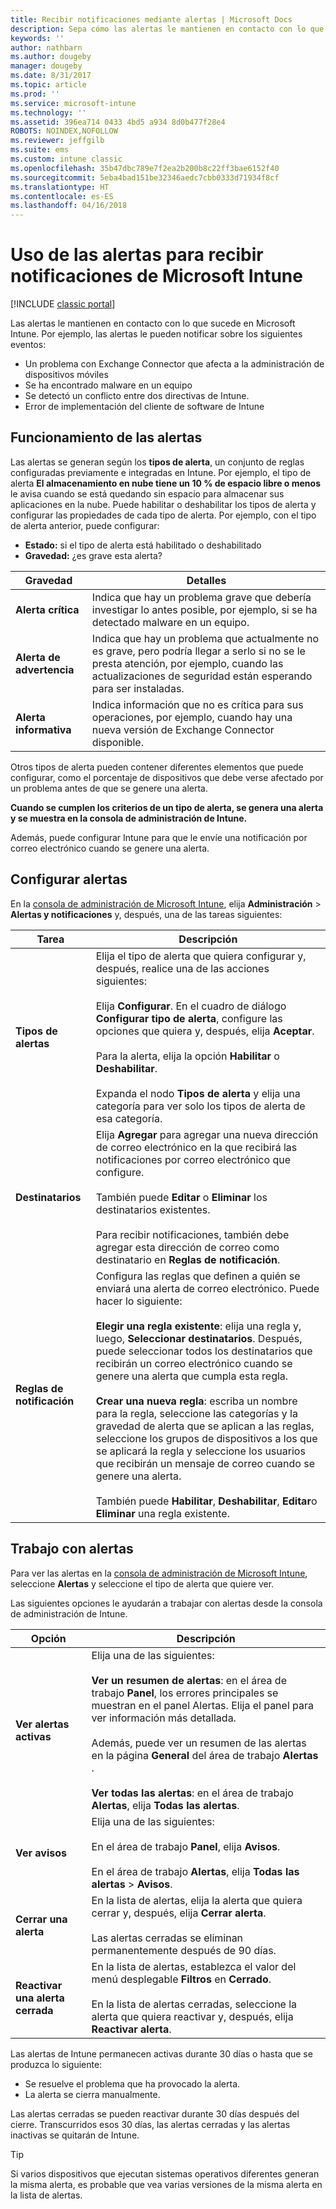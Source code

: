 ```yaml
---
title: Recibir notificaciones mediante alertas | Microsoft Docs
description: Sepa cómo las alertas le mantienen en contacto con lo que sucede en Microsoft Intune.
keywords: ''
author: nathbarn
ms.author: dougeby
manager: dougeby
ms.date: 8/31/2017
ms.topic: article
ms.prod: ''
ms.service: microsoft-intune
ms.technology: ''
ms.assetid: 396ea714 0433 4bd5 a934 8d0b477f28e4
ROBOTS: NOINDEX,NOFOLLOW
ms.reviewer: jeffgilb
ms.suite: ems
ms.custom: intune classic
ms.openlocfilehash: 35b47dbc789e7f2ea2b200b8c22ff3bae6152f40
ms.sourcegitcommit: 5eba4bad151be32346aedc7cbb0333d71934f8cf
ms.translationtype: HT
ms.contentlocale: es-ES
ms.lasthandoff: 04/16/2018
---
```

#  <a name="use-alerts-to-get-notified-by-microsoft-intune"></a>Uso de las alertas para recibir notificaciones de Microsoft Intune

[!INCLUDE [classic portal](../includes/classic-portal.md)]

Las alertas le mantienen en contacto con lo que sucede en Microsoft Intune. Por ejemplo, las alertas le pueden notificar sobre los siguientes eventos:
- Un problema con Exchange Connector que afecta a la administración de dispositivos móviles
- Se ha encontrado malware en un equipo
- Se detectó un conflicto entre dos directivas de Intune.
- Error de implementación del cliente de software de Intune

## <a name="how-alerts-work"></a>Funcionamiento de las alertas

Las alertas se generan según los **tipos de alerta**, un conjunto de reglas configuradas previamente e integradas en Intune. Por ejemplo, el tipo de alerta **El almacenamiento en nube tiene un 10 % de espacio libre o menos** le avisa cuando se está quedando sin espacio para almacenar sus aplicaciones en la nube. Puede habilitar o deshabilitar los tipos de alerta y configurar las propiedades de cada tipo de alerta. Por ejemplo, con el tipo de alerta anterior, puede configurar:

- **Estado:** si el tipo de alerta está habilitado o deshabilitado
- **Gravedad:** ¿es grave esta alerta?

|Gravedad|Detalles|
|--|---|
|**Alerta crítica**|Indica que hay un problema grave que debería investigar lo antes posible, por ejemplo, si se ha detectado malware en un equipo.|
|**Alerta de advertencia**|Indica que hay un problema que actualmente no es grave, pero podría llegar a serlo si no se le presta atención, por ejemplo, cuando las actualizaciones de seguridad están esperando para ser instaladas.|
|**Alerta informativa**|Indica información que no es crítica para sus operaciones, por ejemplo, cuando hay una nueva versión de Exchange Connector disponible.|

Otros tipos de alerta pueden contener diferentes elementos que puede configurar, como el porcentaje de dispositivos que debe verse afectado por un problema antes de que se genere una alerta.

**Cuando se cumplen los criterios de un tipo de alerta, se genera una alerta y se muestra en la consola de administración de Intune.**

Además, puede configurar Intune para que le envíe una notificación por correo electrónico cuando se genere una alerta.

## <a name="set-up-alerts"></a>Configurar alertas

En la [consola de administración de Microsoft Intune](https://manage.microsoft.com), elija **Administración** &gt; **Alertas y notificaciones** y, después, una de las tareas siguientes:

|Tarea|Descripción|
|---|------|
|**Tipos de alertas**|Elija el tipo de alerta que quiera configurar y, después, realice una de las acciones siguientes:<br /><br />Elija **Configurar**. En el cuadro de diálogo **Configurar tipo de alerta**, configure las opciones que quiera y, después, elija **Aceptar**.<br /><br />Para la alerta, elija la opción **Habilitar** o **Deshabilitar**.<br /><br />Expanda el nodo **Tipos de alerta** y elija una categoría para ver solo los tipos de alerta de esa categoría.|
|**Destinatarios**|Elija **Agregar** para agregar una nueva dirección de correo electrónico en la que recibirá las notificaciones por correo electrónico que configure.<br /><br />También puede **Editar** o **Eliminar** los destinatarios existentes.<br /><br />Para recibir notificaciones, también debe agregar esta dirección de correo como destinatario en **Reglas de notificación**.|
|**Reglas de notificación**|Configura las reglas que definen a quién se enviará una alerta de correo electrónico. Puede hacer lo siguiente:<br /><br />**Elegir una regla existente**: elija una regla y, luego, **Seleccionar destinatarios**. Después, puede seleccionar todos los destinatarios que recibirán un correo electrónico cuando se genere una alerta que cumpla esta regla.<br /><br />**Crear una nueva regla**: escriba un nombre para la regla, seleccione las categorías y la gravedad de alerta que se aplican a las reglas, seleccione los grupos de dispositivos a los que se aplicará la regla y seleccione los usuarios que recibirán un mensaje de correo cuando se genere una alerta.<br /><br />También puede **Habilitar**, **Deshabilitar**, **Editar**o **Eliminar** una regla existente.|

## <a name="working-with-alerts"></a>Trabajo con alertas

Para ver las alertas en la [consola de administración de Microsoft Intune](https://manage.microsoft.com), seleccione **Alertas** y seleccione el tipo de alerta que quiere ver.

Las siguientes opciones le ayudarán a trabajar con alertas desde la consola de administración de Intune.

|Opción|Descripción|
|-----|----|
|**Ver alertas activas**|Elija una de las siguientes:<br /><br />**Ver un resumen de alertas**: en el área de trabajo **Panel**, los errores principales se muestran en el panel Alertas. Elija el panel para ver información más detallada.<br /><br />Además, puede ver un resumen de las alertas en la página **General** del área de trabajo **Alertas** .<br /><br />**Ver todas las alertas**: en el área de trabajo **Alertas**, elija **Todas las alertas**.|
|**Ver avisos**|Elija una de las siguientes:<br /><br />En el área de trabajo **Panel**, elija **Avisos**.<br /><br />En el área de trabajo **Alertas**, elija **Todas las alertas** &gt; **Avisos**.|
|**Cerrar una alerta**|En la lista de alertas, elija la alerta que quiera cerrar y, después, elija **Cerrar alerta**.<br /><br />Las alertas cerradas se eliminan permanentemente después de 90 días.|
|**Reactivar una alerta cerrada**|En la lista de alertas, establezca el valor del menú desplegable **Filtros** en **Cerrado**.<br /><br />En la lista de alertas cerradas, seleccione la alerta que quiera reactivar y, después, elija **Reactivar alerta**.|

Las alertas de Intune permanecen activas durante 30 días o hasta que se produzca lo siguiente:

- Se resuelve el problema que ha provocado la alerta.
- La alerta se cierra manualmente.

Las alertas cerradas se pueden reactivar durante 30 días después del cierre. Transcurridos esos 30 días, las alertas cerradas y las alertas inactivas se quitarán de Intune.

> [!TIP]
> Si varios dispositivos que ejecutan sistemas operativos diferentes generan la misma alerta, es probable que vea varias versiones de la misma alerta en la lista de alertas.
